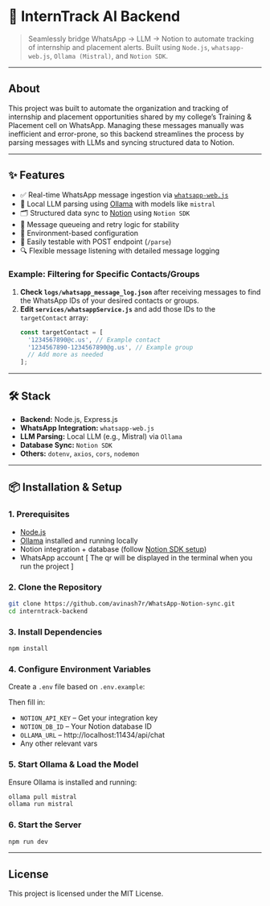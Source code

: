 # 🧠 InternTrack AI Backend

> Seamlessly bridge WhatsApp → LLM → Notion to automate tracking of internship and placement alerts. Built using `Node.js`, `whatsapp-web.js`, `Ollama (Mistral)`, and `Notion SDK`.

---

## About

This project was built to automate the organization and tracking of internship and placement opportunities shared by my college’s Training & Placement cell on WhatsApp. Managing these messages manually was inefficient and error-prone, so this backend streamlines the process by parsing messages with LLMs and syncing structured data to Notion.

---

## ✨ Features

- ✅ Real-time WhatsApp message ingestion via [`whatsapp-web.js`](https://github.com/pedroslopez/whatsapp-web.js)
- 🧠 Local LLM parsing using [Ollama](https://ollama.com/) with models like `mistral`
- 🗂️ Structured data sync to [Notion](https://developers.notion.com/) using `Notion SDK`
- 🔁 Message queueing and retry logic for stability
- 🔐 Environment-based configuration
- 🧪 Easily testable with POST endpoint (`/parse`)
- 🔍 Flexible message listening with detailed message logging

### Example: Filtering for Specific Contacts/Groups

1. **Check `logs/whatsapp_message_log.json`** after receiving messages to find the WhatsApp IDs of your desired contacts or groups.
2. **Edit `services/whatsappService.js`** and add those IDs to the `targetContact` array:
   ```js
   const targetContact = [
     '1234567890@c.us', // Example contact
     '1234567890-1234567890@g.us', // Example group
     // Add more as needed
   ];

   
---

## 🛠️ Stack

- **Backend:** Node.js, Express.js  
- **WhatsApp Integration:** `whatsapp-web.js`  
- **LLM Parsing:** Local LLM (e.g., Mistral) via `Ollama`  
- **Database Sync:** `Notion SDK`  
- **Others:** `dotenv`, `axios`, `cors`, `nodemon`

---

## 📦 Installation & Setup

### 1. Prerequisites

- [Node.js](https://nodejs.org/)
- [Ollama](https://ollama.com/download) installed and running locally
- Notion integration + database (follow [Notion SDK setup](https://youtu.be/M1gu9MDucMA))
- WhatsApp account [ The qr will be displayed in the terminal when you run the project ]

### 2. Clone the Repository
```bash
git clone https://github.com/avinash7r/WhatsApp-Notion-sync.git
cd interntrack-backend
```
### 3. Install Dependencies
```bash
npm install
```

### 4. Configure Environment Variables
Create a `.env` file based on `.env.example`:

Then fill in:
- `NOTION_API_KEY` – Get your integration key
- `NOTION_DB_ID` – Your Notion database ID
- `OLLAMA_URL` –  http://localhost:11434/api/chat
- Any other relevant vars

### 5. Start Ollama & Load the Model
Ensure Ollama is installed and running:
```bash
ollama pull mistral
ollama run mistral
```

### 6. Start the Server
```bash
npm run dev
```
---

## License

This project is licensed under the MIT License.
